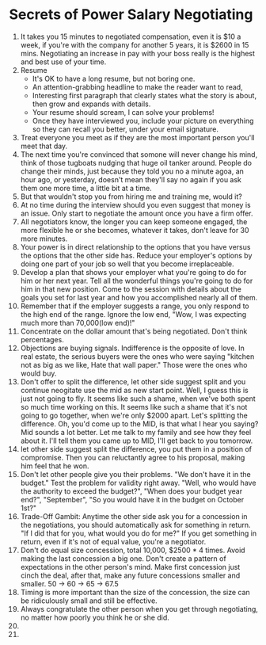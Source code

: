# Secrets of Power Salary Negotiating

1. It takes you 15 minutes to negotiated compensation, even it is $10 a week, if you're with the company for another 5 years, it is $2600 in 15 mins. Negotiating an increase in pay with your boss really is the highest and best use of your time.
2. Resume
    - It's OK to have a long resume, but not boring one.
    - An attention-grabbing headline to make the reader want to read, 
    - Interesting first paragraph that clearly states what the story is about, then grow and expands with details.
    - Your resume should scream, I can solve your problems!
    - Once they have interviewed you, include your picture on everything so they can recall you better, under your email signature.
3. Treat everyone you meet as if they are the most important person you'll meet that day.
4. The next time you're convinced that somone will never change his mind, think of those tugboats nudging that huge oil tanker around. People do change their minds, just because they told you no a minute agoa, an hour ago, or yesterday, doesn't mean they'll say no again if you ask them one more time, a little bit at a time. 
5. But that wouldn't stop you from hiring me and training me, would it?
6. At no time during the interview should you even suggest that money is an issue. Only start to negotiate the amount once you have a firm offer. 
7. All negotiators know, the longer you can keep someone engaged, the more flexible he or she becomes, whatever it takes, don't leave for 30 more minutes. 
8. Your power is in direct relationship to the options that you have versus the options that the other side has. Reduce your employer's options by doing one part of your job so well that you become irreplaceable. 
9. Develop a plan that shows your employer what you're going to do for him or her next year. Tell all the wonderful things you're going to do for him in that new position. Come to the session with details about the goals you set for last year and how you accomplished nearly all of them. 
10. Remember that if the employer suggests a range, you only respond to the high end of the range. Ignore the low end, "Wow, I was expecting much more than 70,000(low end)!"
11. Concentrate on the dollar amount that's being negotiated. Don't think percentages. 
12. Objections are buying signals. Indifference is the opposite of love. In real estate, the serious buyers were the ones who were saying "kitchen not as big as we like, Hate that wall paper." Those were the ones who would buy.
13. Don't offer to split the difference, let other side suggest split and you continue neogitate use the mid as new start point. Well, I guess this is just not going to fly. It seems like such a shame, when we've both spent so much time working on this. It seems like such a shame that it's not going to go together, when we're only $2000 apart. Let's splitting the difference. Oh, you'd come up to the MID, is that what I hear you saying? Mid sounds a lot better. Let me talk to my family and see how they feel about it. I'll tell them you came up to MID, I'll get back to you tomorrow. 
14. let other side suggest split the difference, you put them in a position of compromise. Then you can reluctantly agree to his proposal, making him feel that he won.
15. Don't let other people give you their problems. "We don't have it in the budget." Test the problem for validity right away. "Well, who would have the authority to exceed the budget?", "When does your budget year end?", "September", "So you would have it in the budget on October 1st?"
16. Trade-Off Gambit: Anytime the other side ask you for a concession in the negotiations, you should automatically ask for something in return. "If I did that for you, what would you do for me?" If you get something in return, even if it's not of equal value, you're a negotiator.
17. Don't do equal size concession, total 10,000, $2500 * 4 times. Avoid making the last concession a big one. Don't create a pattern of expectations in the other person's mind. Make first concession just cinch the deal, after that, make any future concessions smaller and smaller. 50 -> 60 -> 65 -> 67.5
18. Timing is more important than the size of the concession, the size can be ridiculously small and still be effective. 
19. Always congratulate the other person when you get through negotiating, no matter how poorly you think he or she did. 
20. 
21. 
